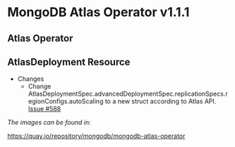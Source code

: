# MongoDB Atlas Operator v1.1.1

## Atlas Operator 

## AtlasDeployment Resource
* Changes
  * Change AtlasDeploymentSpec.advancedDeploymentSpec.replicationSpecs.regionConfigs.autoScaling to a new struct according to Atlas API. [Issue #588](https://github.com/mongodb/mongodb-atlas-kubernetes/issues/588)

*The images can be found in:*

https://quay.io/repository/mongodb/mongodb-atlas-operator